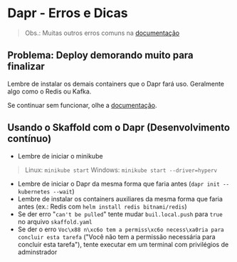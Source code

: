 # Dapr - Erros e Dicas
> Obs.: Muitas outros erros comuns na [documentação](https://docs.dapr.io/operations/troubleshooting/common_issues/)

## Problema: Deploy demorando muito para finalizar
Lembre de instalar os demais containers que o Dapr fará uso. Geralmente algo como o Redis ou Kafka.

Se continuar sem funcionar, olhe a [documentação](https://docs.dapr.io/operations/troubleshooting/common_issues/#my-pod-is-in-crashloopbackoff-or-another-failed-state-due-to-the-daprd-sidecar).

## Usando o Skaffold com o Dapr (Desenvolvimento contínuo)
- Lembre de iniciar o minikube
> Linux: `minikube start`
> Windows: `minikube start --driver=hyperv`
- Lembre de iniciar o Dapr da mesma forma que faria antes (`dapr init --kubernetes --wait`)
- Lembre de instalar os containers auxiliares da mesma forma que faria antes (ex.: Redis com `helm install redis bitnami/redis`)
- Se der erro "`can't be pulled`" tente mudar `buil.local.push` para `true` no arquivo `skaffold.yaml`
- Se der o erro `Voc\x88 n\xc6o tem a permiss\xc6o necess\xa0ria para concluir esta tarefa` ("Você não tem a permissão necessária para concluir esta tarefa"), tente executar em um terminal com privilégios de adminstrador
